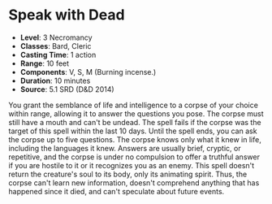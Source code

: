 # Speak with Dead

- **Level**: 3 Necromancy
- **Classes**: Bard, Cleric
- **Casting Time**: 1 action
- **Range**: 10 feet
- **Components**: V, S, M (Burning incense.)
- **Duration**: 10 minutes
- **Source**: 5.1 SRD (D&D 2014)

You grant the semblance of life and intelligence to a corpse of your choice within range, allowing it to answer the questions you pose. The corpse must still have a mouth and can't be undead. The spell fails if the corpse was the target of this spell within the last 10 days. Until the spell ends, you can ask the corpse up to five questions. The corpse knows only what it knew in life, including the languages it knew. Answers are usually brief, cryptic, or repetitive, and the corpse is under no compulsion to offer a truthful answer if you are hostile to it or it recognizes you as an enemy. This spell doesn't return the creature's soul to its body, only its animating spirit. Thus, the corpse can't learn new information, doesn't comprehend anything that has happened since it died, and can't speculate about future events.

